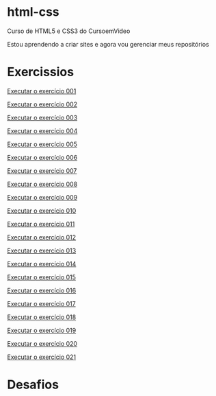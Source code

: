 # html-css
 Curso de HTML5 e CSS3 do CursoemVideo

Estou aprendendo a criar sites e agora vou gerenciar meus repositórios

<h1>Exercissios</h1>

<a href="https://welitoncoutinho.github.io/html-css/exercicios/ex001/index.html">Executar o exercício 001</a>

<a href="https://welitoncoutinho.github.io/html-css/exercicios/ex002/index.html">Executar o exercício 002</a>

<a href="https://welitoncoutinho.github.io/html-css/exercicios/ex003/index.html">Executar o exercício 003</a>

<a href="https://welitoncoutinho.github.io/html-css/exercicios/ex004/index.html">Executar o exercício 004</a>

<a href="https://welitoncoutinho.github.io/html-css/exercicios/ex005/index.html">Executar o exercício 005</a>

<a href="https://welitoncoutinho.github.io/html-css/exercicios/ex006/index.html">Executar o exercício 006</a>

<a href="https://welitoncoutinho.github.io/html-css/exercicios/ex007/index.html">Executar o exercício 007</a>

<a href="https://welitoncoutinho.github.io/html-css/exercicios/ex008/index.html">Executar o exercício 008</a>

<a href="https://welitoncoutinho.github.io/html-css/exercicios/ex009/index.html">Executar o exercício 009</a>

<a href="https://welitoncoutinho.github.io/html-css/exercicios/ex010/index.html">Executar o exercício 010</a>

<a href="https://welitoncoutinho.github.io/html-css/exercicios/ex011/index.html">Executar o exercício 011</a>

<a href="https://welitoncoutinho.github.io/html-css/exercicios/ex012/index.html">Executar o exercício 012</a>

<a href="https://welitoncoutinho.github.io/html-css/exercicios/ex013/index.html">Executar o exercício 013</a>

<a href="https://welitoncoutinho.github.io/html-css/exercicios/ex014/index.html">Executar o exercício 014</a>

<a href="https://welitoncoutinho.github.io/html-css/exercicios/ex015/index.html">Executar o exercício 015</a>

<a href="https://welitoncoutinho.github.io/html-css/exercicios/ex016/index.html">Executar o exercício 016</a>

<a href="https://welitoncoutinho.github.io/html-css/exercicios/ex0017/index.html">Executar o exercício 017</a>

<a href="https://welitoncoutinho.github.io/html-css/exercicios/ex018/index.html">Executar o exercício 018</a>

<a href="https://welitoncoutinho.github.io/html-css/exercicios/ex019/seletor01.html">Executar o exercício 019</a>

<a href="https://welitoncoutinho.github.io/html-css/exercicios/ex020/index.html">Executar o exercício 020</a>

<a href="https://welitoncoutinho.github.io/html-css/exercicios/ex021/index.html">Executar o exercício 021</a>

<h1>Desafios</h1>